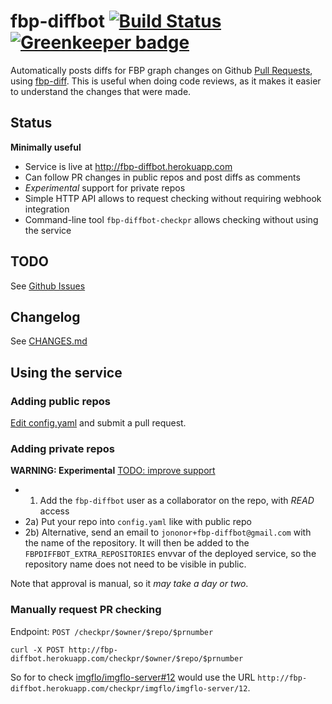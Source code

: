 # fbp-diffbot [![Build Status](https://travis-ci.org/flowhub/fbp-diffbot.svg?branch=master)](https://travis-ci.org/flowhub/fbp-diffbot) [![Greenkeeper badge](https://badges.greenkeeper.io/flowhub/fbp-diffbot.svg)](https://greenkeeper.io/)

Automatically posts diffs for FBP graph changes on Github [Pull Requests](https://help.github.com/articles/using-pull-requests/),
using [fbp-diff](https://github.com/flowbased/fbp-diff).
This is useful when doing code reviews, as it makes it easier to understand the changes that were made.

## Status

**Minimally useful**

* Service is live at http://fbp-diffbot.herokuapp.com
* Can follow PR changes in public repos and post diffs as comments
* *Experimental* support for private repos
* Simple HTTP API allows to request checking without requiring webhook integration
* Command-line tool `fbp-diffbot-checkpr` allows checking without using the service

## TODO

See [Github Issues](https://github.com/jonnor/fbp-diffbot/issues)

## Changelog

See [CHANGES.md](./CHANGES.md)

## Using the service

### Adding public repos

[Edit config.yaml](https://github.com/jonnor/fbp-diffbot/edit/master/config.yaml) and submit a pull request.

### Adding private repos

**WARNING: Experimental** [TODO: improve support](https://github.com/jonnor/fbp-diffbot/issues/4)

* 1) Add the `fbp-diffbot` user as a collaborator on the repo, with *READ* access
* 2a) Put your repo into `config.yaml` like with public repo
* 2b) Alternative, send an email to `jononor+fbp-diffbot@gmail.com` with the name of the repository.
It will then be added to the `FBPDIFFBOT_EXTRA_REPOSITORIES` envvar of the deployed service,
so the repository name does not need to be visible in public.

Note that approval is manual, so it *may take a day or two*.

### Manually request PR checking

Endpoint: `POST /checkpr/$owner/$repo/$prnumber`

    curl -X POST http://fbp-diffbot.herokuapp.com/checkpr/$owner/$repo/$prnumber

So for to check [imgflo/imgflo-server#12](https://github.com/imgflo/imgflo-server/pull/12)
would use the URL `http://fbp-diffbot.herokuapp.com/checkpr/imgflo/imgflo-server/12`.

